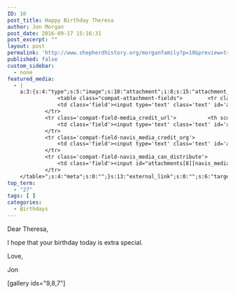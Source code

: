 ```yaml
---
ID: 10
post_title: Happy Birthday Theresa
author: Jon Morgan
post_date: 2016-09-17 15:16:31
post_excerpt: ""
layout: post
permalink: 'http://www.shepherdhistory.org/morganfamily?p=10&preview=true&preview_id=10'
published: false
custom_sidebar:
  - none
featured_media:
  - |
    a:3:{s:4:"type";s:5:"image";s:10:"attachment";i:8;s:15:"attachment_data";a:34:{s:2:"id";i:8;s:5:"title";s:11:"birthday001";s:8:"filename";s:15:"birthday001.jpg";s:3:"url";s:94:"http://www.shepherdhistory.org/morganfamily/wp-content/uploads/sites/2/2016/09/birthday001.jpg";s:4:"link";s:56:"http://www.shepherdhistory.org/morganfamily/birthday001/";s:3:"alt";s:0:"";s:6:"author";s:1:"1";s:11:"description";s:0:"";s:7:"caption";s:0:"";s:4:"name";s:11:"birthday001";s:6:"status";s:7:"inherit";s:10:"uploadedTo";i:0;s:4:"date";i:1474125215000;s:8:"modified";i:1474125215000;s:9:"menuOrder";i:0;s:4:"mime";s:10:"image/jpeg";s:4:"type";s:5:"image";s:7:"subtype";s:4:"jpeg";s:4:"icon";s:80:"http://www.shepherdhistory.org/morganfamily/wp-includes/images/media/default.png";s:13:"dateFormatted";s:18:"September 17, 2016";s:6:"nonces";a:3:{s:6:"update";s:10:"06d5a39548";s:6:"delete";s:10:"97355e50a8";s:4:"edit";s:10:"cb8d00f3ac";}s:8:"editLink";s:80:"http://www.shepherdhistory.org/morganfamily/wp-admin/post.php?post=8&action=edit";s:4:"meta";b:0;s:10:"authorName";s:10:"Jon Morgan";s:15:"filesizeInBytes";i:63246;s:21:"filesizeHumanReadable";s:5:"62 KB";s:5:"sizes";a:4:{s:9:"thumbnail";a:4:{s:6:"height";i:140;s:5:"width";i:140;s:3:"url";s:102:"http://www.shepherdhistory.org/morganfamily/wp-content/uploads/sites/2/2016/09/birthday001-140x140.jpg";s:11:"orientation";s:9:"landscape";}s:6:"medium";a:4:{s:6:"height";i:252;s:5:"width";i:336;s:3:"url";s:102:"http://www.shepherdhistory.org/morganfamily/wp-content/uploads/sites/2/2016/09/birthday001-336x252.jpg";s:11:"orientation";s:9:"landscape";}s:5:"large";a:4:{s:6:"height";i:578;s:5:"width";i:771;s:3:"url";s:102:"http://www.shepherdhistory.org/morganfamily/wp-content/uploads/sites/2/2016/09/birthday001-771x578.jpg";s:11:"orientation";s:9:"landscape";}s:4:"full";a:4:{s:3:"url";s:94:"http://www.shepherdhistory.org/morganfamily/wp-content/uploads/sites/2/2016/09/birthday001.jpg";s:6:"height";i:600;s:5:"width";i:800;s:11:"orientation";s:9:"landscape";}}s:6:"height";i:600;s:5:"width";i:800;s:11:"orientation";s:9:"landscape";s:6:"compat";a:2:{s:4:"item";s:1684:"<input type="hidden" name="attachments[8][menu_order]" value="0" /><p class="media-types media-types-required-info">Required fields are marked <span class="required">*</span></p>
    			<table class="compat-attachment-fields">		<tr class='compat-field-media_credit'>			<th scope='row' class='label'><label for='attachments-8-media_credit'><span class='alignleft'>Credit</span><br class='clear' /></label></th>
    			<td class='field'><input type='text' class='text' id='attachments-8-media_credit' name='attachments[8][media_credit]' value=''  /></td>
    		</tr>
    		<tr class='compat-field-media_credit_url'>			<th scope='row' class='label'><label for='attachments-8-media_credit_url'><span class='alignleft'>Credit URL</span><br class='clear' /></label></th>
    			<td class='field'><input type='text' class='text' id='attachments-8-media_credit_url' name='attachments[8][media_credit_url]' value=''  /></td>
    		</tr>
    		<tr class='compat-field-navis_media_credit_org'>			<th scope='row' class='label'><label for='attachments-8-navis_media_credit_org'><span class='alignleft'>Organization</span><br class='clear' /></label></th>
    			<td class='field'><input type='text' class='text' id='attachments-8-navis_media_credit_org' name='attachments[8][navis_media_credit_org]' value=''  /></td>
    		</tr>
    		<tr class='compat-field-navis_media_can_distribute'>			<th scope='row' class='label'><label for='attachments-8-navis_media_can_distribute'><span class='alignleft'>Can<br />distribute?</span><br class='clear' /></label></th>
    			<td class='field'><input id="attachments[8][navis_media_can_distribute]" name="attachments[8][navis_media_can_distribute]" type="checkbox" value="1"  /></td>
    		</tr>
    </table>";s:4:"meta";s:0:"";}s:13:"external_link";s:0:"";s:6:"target";s:0:"";s:3:"rel";s:0:"";}}
top_term:
  - "27"
tags: [ ]
categories:
  - Birthdays
---
```

Dear Theresa,

I hope that your birthday today is extra special.

Love,

Jon

[gallery ids="9,8,7"]